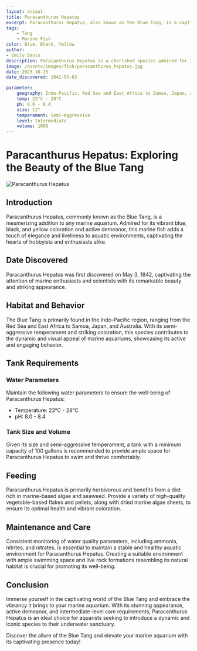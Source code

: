 ```yaml
---
layout: animal
title: Paracanthurus Hepatus
excerpt: Paracanthurus Hepatus, also known as the Blue Tang, is a captivating and popular marine fish, beloved for its stunning blue coloration and active demeanor. Often recognized for its appearance in popular media, it brings a vibrant touch to any marine aquarium.
tags:
    - Tang
    - Marine Fish
color: Blue, Black, Yellow
author:
- Emily Davis
description: Paracanthurus Hepatus is a cherished species admired for its striking appearance and lively behavior.
image: /assets/images/fish/paracanthurus_hepatus.jpg
date: 2023-10-15
date_discovered: 1842-05-03

parameter:
    geography: Indo-Pacific, Red Sea and East Africa to Samoa, Japan, and Australia
    temp: 23°C - 28°C
    ph: 8.0 - 8.4
    size: 12"
    temperament: Semi-Aggressive
    level: Intermediate
    volume: 100G
---
```


# Paracanthurus Hepatus: Exploring the Beauty of the Blue Tang

![Paracanthurus Hepatus](paracanthurus_hepatus.jpg)

## Introduction

Paracanthurus Hepatus, commonly known as the Blue Tang, is a mesmerizing addition to any marine aquarium. Admired for its vibrant blue, black, and yellow coloration and active demeanor, this marine fish adds a touch of elegance and liveliness to aquatic environments, captivating the hearts of hobbyists and enthusiasts alike.

## Date Discovered

Paracanthurus Hepatus was first discovered on May 3, 1842, captivating the attention of marine enthusiasts and scientists with its remarkable beauty and striking appearance.

## Habitat and Behavior

The Blue Tang is primarily found in the Indo-Pacific region, ranging from the Red Sea and East Africa to Samoa, Japan, and Australia. With its semi-aggressive temperament and striking coloration, this species contributes to the dynamic and visual appeal of marine aquariums, showcasing its active and engaging behavior.

## Tank Requirements

### Water Parameters

Maintain the following water parameters to ensure the well-being of Paracanthurus Hepatus:

- Temperature: 23°C - 28°C
- pH: 8.0 - 8.4

### Tank Size and Volume

Given its size and semi-aggressive temperament, a tank with a minimum capacity of 100 gallons is recommended to provide ample space for Paracanthurus Hepatus to swim and thrive comfortably.

## Feeding

Paracanthurus Hepatus is primarily herbivorous and benefits from a diet rich in marine-based algae and seaweed. Provide a variety of high-quality vegetable-based flakes and pellets, along with dried marine algae sheets, to ensure its optimal health and vibrant coloration.

## Maintenance and Care

Consistent monitoring of water quality parameters, including ammonia, nitrites, and nitrates, is essential to maintain a stable and healthy aquatic environment for Paracanthurus Hepatus. Creating a suitable environment with ample swimming space and live rock formations resembling its natural habitat is crucial for promoting its well-being.

## Conclusion

Immerse yourself in the captivating world of the Blue Tang and embrace the vibrancy it brings to your marine aquarium. With its stunning appearance, active demeanor, and intermediate-level care requirements, Paracanthurus Hepatus is an ideal choice for aquarists seeking to introduce a dynamic and iconic species to their underwater sanctuary.

Discover the allure of the Blue Tang and elevate your marine aquarium with its captivating presence today!
